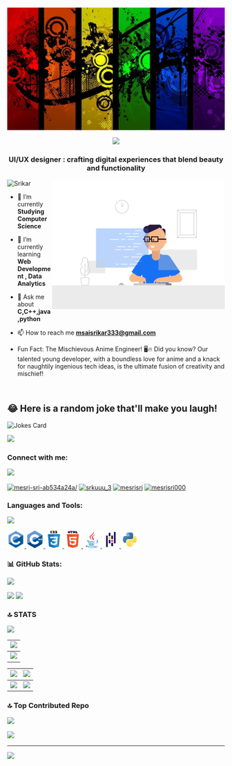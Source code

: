 ![MasterHead](https://github.com/Srikar221/Srikar221/blob/main/1829785.jpg)

<p align="center" color="#36BCF7FF"><img src="https://readme-typing-svg.herokuapp.com?font=Wallpoet&size=25&duration=3500&pause=1000&color=D782BA&width=435&lines=I'm+Sai+Srikar+Mandava;I'm+a+Web+Developer;I'm+a+Aspiring+UI/UX+Designer" /></p>
<h3 align="center">UI/UX designer : crafting digital experiences that blend beauty and functionality</h3>

<img align="right" alt="coding" width="400" src="https://github.com/Srikar221/Srikar221/blob/main/1new.gif">

<p align="left"> <img src="https://komarev.com/ghpvc/?username=srikar221&label=Profile%20views&color=0e75b6&style=flat" alt="Srikar" /> </p>

- 🔭 I’m currently **Studying Computer Science**

- 🌱 I’m currently learning **Web Development , Data Analytics**

- 💬 Ask me about **C,C++,java,python**

- 📫 How to reach me **msaisrikar333@gmail.com**

- Fun Fact: The Mischievous Anime Engineer! 🖥️🔥 Did you know? Our talented young developer, with a boundless love for anime and a knack for naughtily ingenious tech ideas, is the ultimate fusion of creativity and mischief!

  <br>

## 😂 Here is a random joke that'll make you laugh!
![Jokes Card](https://readme-jokes.vercel.app/api)

<img src="https://user-images.githubusercontent.com/73097560/115834477-dbab4500-a447-11eb-908a-139a6edaec5c.gif">

<h3 align="left">Connect with me:</h3>
<img src="https://user-images.githubusercontent.com/73097560/115834477-dbab4500-a447-11eb-908a-139a6edaec5c.gif">

<p align="left">
<a href="https://www.linkedin.com/in/mesri-sri-ab534a24a/" target="blank"><img align="center" src="https://raw.githubusercontent.com/rahuldkjain/github-profile-readme-generator/master/src/images/icons/Social/linked-in-alt.svg" alt="mesri-sri-ab534a24a/" height="30" width="40" /></a>
<a href="https://instagram.com/srkuuu_3" target="blank"><img align="center" src="https://raw.githubusercontent.com/rahuldkjain/github-profile-readme-generator/master/src/images/icons/Social/instagram.svg" alt="srkuuu_3" height="30" width="40" /></a>
<a href="https://www.codechef.com/users/mesrisri000" target="blank"><img align="center" src="https://cdn.jsdelivr.net/npm/simple-icons@3.1.0/icons/codechef.svg" alt="mesrisri" height="30" width="40"/></a>
<a href="https://www.hackerrank.com/mesrisri000?hr_r=1" target="blank"><img align="center" src="https://raw.githubusercontent.com/rahuldkjain/github-profile-readme-generator/master/src/images/icons/Social/hackerrank.svg" alt="mesrisri000" height="30" width="40" /></a>

</p>

<h3 align="left">Languages and Tools:</h3>

<img src="https://user-images.githubusercontent.com/73097560/115834477-dbab4500-a447-11eb-908a-139a6edaec5c.gif">

<p align="left"> <a href="https://www.cprogramming.com/" target="_blank" rel="noreferrer"> <img src="https://raw.githubusercontent.com/devicons/devicon/master/icons/c/c-original.svg" alt="c" width="40" height="40"/> </a> <a href="https://www.w3schools.com/cpp/" target="_blank" rel="noreferrer"> <img src="https://raw.githubusercontent.com/devicons/devicon/master/icons/cplusplus/cplusplus-original.svg" alt="cplusplus" width="40" height="40"/> </a> <a href="https://www.w3schools.com/css/" target="_blank" rel="noreferrer"> <img src="https://raw.githubusercontent.com/devicons/devicon/master/icons/css3/css3-original-wordmark.svg" alt="css3" width="40" height="40"/> </a> <a href="https://www.w3.org/html/" target="_blank" rel="noreferrer"> <img src="https://raw.githubusercontent.com/devicons/devicon/master/icons/html5/html5-original-wordmark.svg" alt="html5" width="40" height="40"/> </a> <a href="https://www.java.com" target="_blank" rel="noreferrer"> <img src="https://raw.githubusercontent.com/devicons/devicon/master/icons/java/java-original.svg" alt="java" width="40" height="40"/> </a> <a href="https://pandas.pydata.org/" target="_blank" rel="noreferrer"> <img src="https://raw.githubusercontent.com/devicons/devicon/2ae2a900d2f041da66e950e4d48052658d850630/icons/pandas/pandas-original.svg" alt="pandas" width="40" height="40"/> </a> <a href="https://www.python.org" target="_blank" rel="noreferrer"> <img src="https://raw.githubusercontent.com/devicons/devicon/master/icons/python/python-original.svg" alt="python" width="40" height="40"/> </a> </p>

### 📊 GitHub Stats:
<img src="https://user-images.githubusercontent.com/73097560/115834477-dbab4500-a447-11eb-908a-139a6edaec5c.gif">


[<img src="https://github-readme-stats.vercel.app/api?username=srikar221&theme=aura&show_icons=true&locale=en&layout=compact" height="175">](https://github-readme-stats.vercel.app/api?username=srikar221&theme=merko&hide_border=false&include_all_commits=true&count_private=true)
[<img src="https://github-readme-stats.vercel.app/api/top-langs/?username=srikar221&layout=compact&theme=aura&show_icons=true&locale=en" height="175">](https://github-readme-stats.vercel.app/api/top-langs/?username=srikar221&theme=merko&hide_border=false&include_all_commits=true&count_private=true)


### 🔝 STATS
<!--<img src="https://user-images.githubusercontent.com/73097560/115834477-dbab4500-a447-11eb-908a-139a6edaec5c.gif">
<table>
  <tr>
    <td>
      <img align="left" src="https://github-readme-stats.vercel.app/api/top-langs?username=srikar221&theme=cobalt&show_icons=true&locale=en&layout=compact" alt="srikar" />
    </td>
    <td>
      <img align="right" src="https://github-readme-stats.vercel.app/api?username=srikar&theme=gotham&show_icons=true&locale=en" alt="srikar" />
    </td>
  </tr>
</table>

<p>
  <img align="bottom" src="https://github-readme-streak-stats.herokuapp.com/?user=srikar221&theme=dark&background=0D1117&border=DD2727&ring=DDA530&fire=DD2727&currStreakLabel=DDA530&sideLabels=DDA530&dates=7A8288&stroke=DD2727" alt="srikar" />
</p>
-->
<img src="https://user-images.githubusercontent.com/73097560/115834477-dbab4500-a447-11eb-908a-139a6edaec5c.gif">

<table>
  <tbody>
    <tr>
      <td>
        <a href="https://github-readme-streak-stats.herokuapp.com/?user=srikar221">
          <img width="705" src="https://github-readme-streak-stats.herokuapp.com/?user=srikar221&bg_color=30,e96443,904e95&title_color=fff&text_color=fff&theme=radical&hide_border=true">
        </a>
      </td>
    </tr>
  </tbody>
  <tbody>
    <tr>
      <td>
        <a href="https://github-profile-summary-cards.vercel.app/api/cards/profile-details?username=srikar221">
          <img width="715" src="https://github-profile-summary-cards.vercel.app/api/cards/profile-details?username=srikar221&theme=dracula"/>
        </a>
      </td>
    </tr>
  </tbody>
</table>

<table>
  <tbody>
    <tr>
      <th>
        <a href="https://github-profile-summary-cards.vercel.app/api/cards/repos-per-language?username=srikar221">
          <img src="https://github-profile-summary-cards.vercel.app/api/cards/repos-per-language?username=srikar221&theme=dracula"/>
        </a>
      </th>
      <th>
        <a href="https://github-profile-summary-cards.vercel.app/api/cards/most-commit-language?username=srikar221&">
          <img src="https://github-profile-summary-cards.vercel.app/api/cards/most-commit-language?username=srikar221&theme=dracula"/>
        </a>
      </th>
    </tr>
  </tbody>
  <tbody>
    <tr>
      <td>
        <a href="https://github-profile-summary-cards.vercel.app/api/cards/stats?username=srikar221">
          <img src="https://github-profile-summary-cards.vercel.app/api/cards/stats?username=srikar221&theme=tokyonight"/>
        </a>
      </td>
      <td>
        <a href="https://github-profile-summary-cards.vercel.app/api/cards/productive-time?username=srikar221">
          <img src="https://github-profile-summary-cards.vercel.app/api/cards/productive-time?username=srikar221&theme=tokyonight"/>
        </a>
      </td>
    </tr>
  </tbody>
</table>


### 🔝 Top Contributed Repo
<img src="https://user-images.githubusercontent.com/73097560/115834477-dbab4500-a447-11eb-908a-139a6edaec5c.gif">

![](https://github-contributor-stats.vercel.app/api?username=srikar221&limit=5&theme=aura&combine_all_yearly_contributions=true)

---
[![](https://visitcount.itsvg.in/api?id=srikar221&icon=5&color=0)](https://visitcount.itsvg.in)
